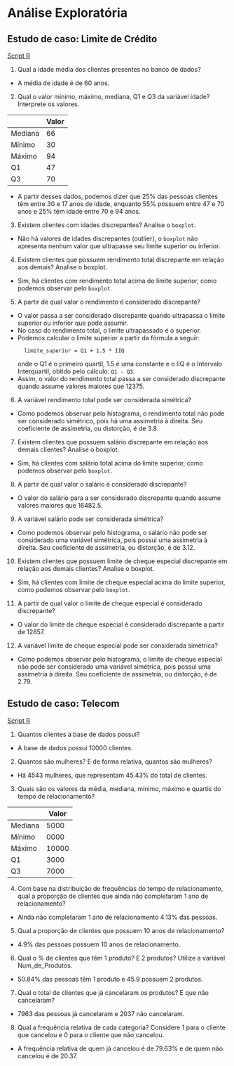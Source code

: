 # Análise Exploratória

## Estudo de caso: Limite de Crédito

[Script R](https://github.com/Nandaoc/mba-exercises/blob/main/analytics/analise-exploratoria/estudo-de-caso-limite-credito.R)

1. Qual a idade média dos clientes presentes no banco de dados? 
  - A média de idade é de 60 anos.
2. Qual o valor mínimo, máximo, mediana, Q1 e Q3 da variável idade? Interprete os valores.

  |    | Valor |
  |---------|----|
  | Mediana | 66 |
  | Mínimo  | 30 |
  | Máximo  | 94 |
  | Q1      | 47 |
  | Q3      | 70 |
  -
    A partir desses dados, podemos dizer que 25% das pessoas clientes têm entre 30 e 17 anos de idade, enquanto 55% possuem         entre 47 e 70 anos e 25% têm idade entre 70 e 94 anos.

3. Existem clientes com idades discrepantes? Analise o `boxplot`.
  - Não há valores de idades discrepantes (outlier), o `boxplot` não apresenta nenhum valor que ultrapasse seu limite superior ou   inferior.

4. Existem clientes que possuem rendimento total discrepante em relação aos demais? Analise o boxplot.
  - Sim, há clientes com rendimento total acima do limite superior, como podemos observar pelo `boxplot`.

5. A partir de qual valor o rendimento é considerado discrepante?
  - O valor passa a ser considerado discrepante quando ultrapassa o limite superior ou inferior que pode assumir.
  - No caso do rendimento total, o limite ultrapassado é o superior. 
  - Podemos calcular o limite superior a partir da fórmula a seguir:
    ```
      limite_superior = Q1 + 1.5 * IIQ
    ```
    onde o Q1 é o primeiro quartil, 1.5 é uma constante e o IIQ é o Intervalo Interquartil, obtido pelo cálculo: `Q1 - Q3`.
  - Assim, o valor do rendimento total passa a ser considerado discrepante quando assume valores maiores que 12375.

6. A variável rendimento total pode ser considerada simétrica?
  - Como podemos observar pelo histograma, o rendimento total não pode ser considerado simétrico, pois há uma assimetria à       direita. Seu coeficiente de assimetria, ou distorção, é de 3.8.

7. Existem clientes que possuem salário discrepante em relação aos demais clientes? Analise o boxplot.
  - Sim, há clientes com salário total acima do limite superior, como podemos observar pelo `boxplot`.

8. A partir de qual valor o salário é considerado discrepante?
  - O valor do salário para a ser considerado discrepante quando assume valores maiores que 16482.5.

9. A variável salário pode ser considerada simétrica?
  - Como podemos observar pelo histograma, o salário não pode ser considerado uma variável simétrica, pois possui uma             assimetria à direita. Seu coeficiente de assimetria, ou distorção, é de 3.12.

10. Existem clientes que possuem limite de cheque especial discrepante em relação aos demais clientes? Analise o boxplot.
  - Sim, há clientes com limite de cheque especial acima do limite superior, como podemos observar pelo `boxplot`.

11. A partir de qual valor o limite de cheque especial é considerado discrepante?
  - O valor do limite de cheque especial é considerado discrepante a partir de 12857.

12. A variável limite de cheque especial pode ser considerada simétrica?
  - Como podemos observar pelo histograma, o limite de cheque especial não pode ser considerado uma variável simétrica, pois     possui uma assimetria à direita. Seu coeficiente de assimetria, ou distorção, é de 2.79.


## Estudo de caso: Telecom

[Script R](https://github.com/Nandaoc/mba-exercises/blob/main/analytics/analise-exploratoria/estudo-de-caso-telecom.R)

1. Quantos clientes a base de dados possui? 
  - A base de dados possui 10000 clientes.

2. Quantos são mulheres? E de forma relativa, quantos são mulheres?
  - Há 4543 mulheres, que representam 45.43% do total de clientes.

3. Quais são os valores da média, mediana, mínimo, máximo e quartis do tempo de relacionamento?

  |      | Valor |
  |---------|-----|
  | Mediana | 5000 |
  | Mínimo  | 0000 |
  | Máximo  | 10000 |
  | Q1      | 3000 |
  | Q3      | 7000 |
  
4. Com base na distribuição de frequências do tempo de relacionamento, qual a proporção de clientes que ainda não completaram 1 ano de relacionamento?
  - Ainda não completaram 1 ano de relacionamento 4.13% das pessoas.

5. Qual a proporção de clientes que possuem 10 anos de relacionamento?
  - 4.9% das pessoas possuem 10 anos de relacionamento.

6. Qual o % de clientes que têm 1 produto? E 2 produtos? Utilize a variável Num_de_Produtos.
  - 50.84% das pessoas têm 1 produto e 45.9 possuem 2 produtos.

7. Qual o total de clientes que já cancelaram os produtos? E que não cancelaram? 
  - 7963 das pessoas já cancelaram e 2037 não cancelaram.

8. Qual a frequência relativa de cada categoria? Considere 1 para o cliente que cancelou e 0 para o cliente que não cancelou.
  - A frequência relativa de quem já cancelou é de 79.63% e de quem não cancelou é de 20.37.
